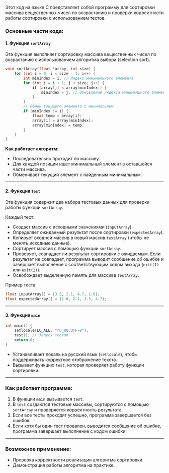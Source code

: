 Этот код на языке C представляет собой программу для сортировки массива вещественных чисел по возрастанию и проверки корректности работы сортировки с использованием тестов.

### Основные части кода:

#### 1. **Функция `sortArray`**
Эта функция выполняет сортировку массива вещественных чисел по возрастанию с использованием алгоритма выбора (selection sort). 

```c
void sortArray(float *array, int size) {
    for (int i = 0; i < size - 1; i++) {
        int minIndex = i; // Индекс минимального элемента
        for (int j = i + 1; j < size; j++) {
            if (array[j] < array[minIndex]) {
                minIndex = j; // Обновление индекса минимального элемента
            }
        }
        // Обмен текущего элемента с минимальным
        if (minIndex != i) {
            float temp = array[i];
            array[i] = array[minIndex];
            array[minIndex] = temp;
        }
    }
}
```

**Как работает алгоритм:**
- Последовательно проходит по массиву.
- Для каждой позиции ищет минимальный элемент в оставшейся части массива.
- Обменивает текущий элемент с найденным минимальным.

---

#### 2. **Функция `test`**
Эта функция содержит два набора тестовых данных для проверки работы функции `sortArray`.

Каждый тест:
- Создает массив с исходными значениями (`inputArray`).
- Определяет ожидаемый результат после сортировки (`expectedArray`).
- Копирует входной массив в новый массив `testArray` (чтобы не менять исходные данные).
- Сортирует массив с помощью функции `sortArray`.
- Проверяет, совпадает ли результат сортировки с ожидаемым. Если результат не совпадает, программа выводит сообщение об ошибке и завершает выполнение с соответствующим кодом выхода (`exit(1)` или `exit(2)`).
- Освобождает выделенную память для массива `testArray`.

Пример теста:
```c
float inputArray[] = {3.5, 2.1, 4.7, 1.0};
float expectedArray[] = {1.0, 2.1, 3.5, 4.7};
```

---

#### 3. **Функция `main`**
```c
int main() {
    setlocale(LC_ALL, "ru_RU.UTF-8");
    test(); // Запуск тестов
    return 0;
}
```
- Устанавливает локаль на русский язык (`setlocale`), чтобы поддерживать корректное отображение текста.
- Вызывает функцию `test`, которая проверяет работу функции сортировки.

---

### Как работает программа:
1. В функции `main` вызывается `test`.
2. В `test` создаются тестовые массивы, сортируются с помощью `sortArray` и проверяется корректность результата.
3. Если все тесты проходят успешно, программа завершается без ошибок.
4. Если хотя бы один тест провален, выводится сообщение об ошибке, программа завершает выполнение с кодом ошибки.

---

### Возможное применение:
- Проверка корректности реализации алгоритма сортировки.
- Демонстрация работы алгоритма на практике.
